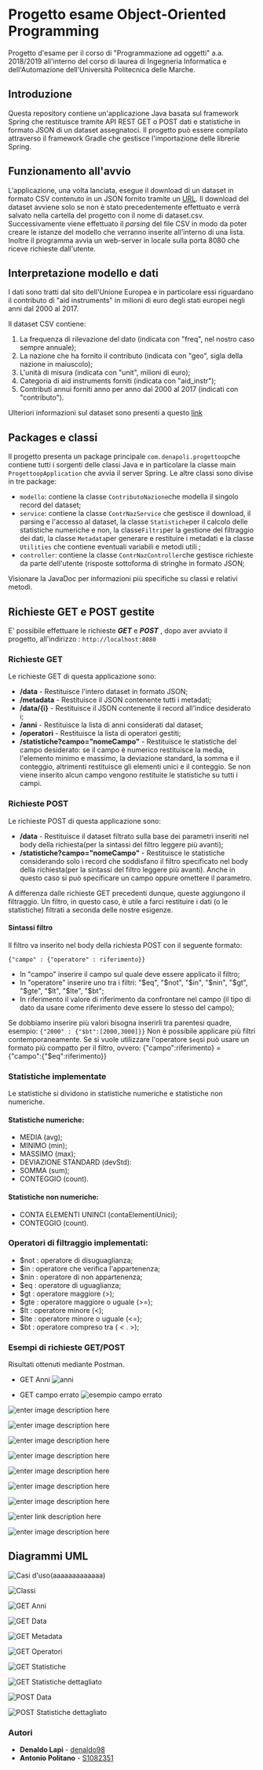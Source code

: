 

# Progetto esame Object-Oriented Programming

Progetto d'esame per il corso di "Programmazione ad oggetti" a.a. 2018/2019 all'interno del corso di laurea di Ingegneria Informatica e dell'Automazione dell'Università Politecnica delle Marche.

## Introduzione
Questa repository contiene un'applicazione Java basata sul framework Spring che restituisce tramite API REST GET o POST dati e statistiche in formato JSON di un dataset assegnatoci. Il progetto può essere compilato attraverso il framework Gradle che gestisce l'importazione delle librerie Spring.


## Funzionamento all'avvio
L'applicazione, una volta lanciata, esegue il download di un dataset in formato CSV contenuto in un JSON fornito tramite un [URL](http://data.europa.eu/euodp/data/api/3/action/package_show?id=V7ZkhAQ536LhqVNfAeGA). Il download del dataset avviene solo se non è stato precedentemente effettuato e verrà salvato nella cartella del progetto con il nome di dataset.csv. Successivamente viene effettuato il *parsing* del file CSV in modo da poter creare le istanze del modello che verranno inserite all'interno di una lista. Inoltre il programma avvia un web-server in locale sulla porta 8080 che riceve richieste dall'utente. 

## Interpretazione modello e dati

I dati sono tratti dal sito dell'Unione Europea e in particolare essi riguardano il contributo di "aid instruments" in milioni di euro degli stati europei negli anni dal 2000 al 2017.

Il dataset CSV contiene:
1) La frequenza di rilevazione del dato (indicata con "freq", nel nostro caso sempre annuale);
2) La nazione che ha fornito il contributo (indicata con "geo", sigla della nazione in maiuscolo);
3) L'unità di misura (indicata con "unit", milioni di euro);
4) Categoria di aid instruments forniti (indicata con "aid_instr");
5) Contributi annui forniti anno per anno dal 2000 al 2017 (indicati con "contributo").

Ulteriori informazioni sul dataset sono presenti a questo [link](https://webgate.ec.europa.eu/comp/redisstat/databrowser/view/COMP_AI_SA_X$COMP_AI_SA_01/default/table)


## Packages e classi

Il progetto presenta un package principale  `com.denapoli.progettoop`che contiene tutti i sorgenti delle classi Java e in particolare la classe main `ProgettoopApplication` che avvia il server Spring. Le altre classi sono divise in tre package:

-   `modello`: contiene la classe  `ContributoNazione`che modella il singolo record del dataset;
-   `service`: contiene la classe  `ContrNazService`  che gestisce il download, il parsing e l'accesso al dataset, la classe  `Statistiche`per il calcolo delle statistiche numeriche e non,  la classe`Filtri`per la gestione del filtraggio dei dati, la classe `Metadata`per generare e restituire i metadati e la classe `Utilities` che contiene eventuali variabili e metodi utili ;
-   `controller`: contiene la classe  `ContrNazController`che gestisce richieste da parte dell'utente (risposte sottoforma di stringhe in formato JSON;

Visionare la JavaDoc per informazioni più specifiche su classi e relativi metodi.

## Richieste GET e POST gestite
E' possibile effettuare le richieste ***GET*** e ***POST*** , dopo aver avviato il progetto, all'indirizzo : `http://localhost:8080`

### Richieste GET
Le richieste GET di questa applicazione sono:

 - **/data** - Restituisce l'intero dataset in formato JSON;
 - **/metadata** - Restituisce il JSON contenente tutti i metadati;
 - **/data/{i}** - Restituisce il JSON contenente il record all'indice desiderato i;
 - **/anni** - Restituisce la lista di anni considerati dal dataset;
 - **/operatori** - Restituisce la lista di operatori gestiti;
 - **/statistiche?campo="nomeCampo"** - Restituisce le statistiche del campo desiderato: se il campo è numerico restituisce la media, l'elemento minimo e massimo, la deviazione standard, la somma e il conteggio, altrimenti restituisce gli elementi unici e il conteggio. 
 Se non viene inserito alcun campo vengono restituite le statistiche su tutti i campi.
 
### Richieste POST
Le richieste POST di questa applicazione sono:

 - **/data** - Restituisce il dataset filtrato sulla base dei parametri inseriti nel body della richiesta(per la sintassi del filtro leggere più avanti);
 - **/statistiche?campo="nomeCampo"** - Restituisce le statistiche considerando solo i record che soddisfano il filtro specificato nel body della richiesta(per la sintassi del filtro leggere più avanti). 
 Anche in questo caso si può specificare un campo oppure omettere il parametro.


A differenza dalle richieste GET precedenti dunque,  queste aggiungono il filtraggio.
Un filtro, in questo caso, è utile a farci restituire i dati (o le statistiche) filtrati a seconda delle nostre esigenze.

#### Sintassi filtro
Il filtro va inserito nel body della richiesta POST con il seguente formato: 
 
 `{"campo" : {"operatore" : riferimento}}`
 - In "campo" inserire il campo sul quale deve essere applicato il filtro; 
 - In "operatore" inserire uno tra i filtri: "\$eq", "\$not", "\$in", "\$nin", "\$gt", "\$gte", "\$lt", "\$lte", "$bt";
 - In riferimento il valore di riferimento da confrontare nel campo (il tipo di dato da usare come riferimento deve essere lo stesso del campo);
 
 Se dobbiamo inserire più valori bisogna inserirli tra parentesi quadre, esempio: `{"2000" : {"$bt":[2000,3000]}}`
 Non è possibile applicare più filtri contemporaneamente.
 Se si vuole utilizzare l'operatore  `$eq`si può usare un formato più compatto per il filtro, ovvero:
{"campo":riferimento} = {"campo":{"$eq":riferimento}}

### Statistiche implementate
Le statistiche si dividono in statistiche numeriche e statistiche non numeriche.

#### Statistiche numeriche:
 - MEDIA (avg);
 - MINIMO (min);
 - MASSIMO (max);
 - DEVIAZIONE STANDARD (devStd):
 - SOMMA (sum);
 - CONTEGGIO (count).
 
#### Statistiche non numeriche:
 - CONTA ELEMENTI UNINCI (contaElementiUnici);
 - CONTEGGIO (count).

### Operatori di filtraggio implementati:
 - $not : operatore di disuguaglianza;
 - $in : operatore che verifica l'appartenenza;
 - $nin : operatore di non appartenenza;
 - $eq : operatore di uguaglianza;
 - $gt : operatore maggiore (>);
 - $gte : operatore maggiore o uguale (>=);
 - $lt : operatore minore (<);
 - $lte : operatore minore o uguale (<=);
 - $bt : operatore compreso tra ( < . >);

### Esempi di richieste GET/POST
Risultati ottenuti mediante Postman.

 - GET Anni 
![anni](https://github.com/denaldo98/Progetto-OOP/blob/master/GET_POST_screens/Anni.PNG)

 - GET campo errato
![esempio campo errato](https://github.com/denaldo98/Progetto-OOP/blob/master/GET_POST_screens/Campo%20errato.PNG)

![enter image description here](https://github.com/denaldo98/Progetto-OOP/blob/master/GET_POST_screens/Contributo_2000$gt_20000.PNG)

![enter image description here](https://github.com/denaldo98/Progetto-OOP/blob/master/GET_POST_screens/Dati%201.PNG)

![enter image description here](https://github.com/denaldo98/Progetto-OOP/blob/master/GET_POST_screens/Dati.PNG)

![enter image description here](https://github.com/denaldo98/Progetto-OOP/blob/master/GET_POST_screens/Metadati.PNG)


![enter image description here](https://github.com/denaldo98/Progetto-OOP/blob/master/GET_POST_screens/Statistiche%20freq.PNG)

![enter image description here](https://github.com/denaldo98/Progetto-OOP/blob/master/GET_POST_screens/Statistiche.PNG)

![enter image description here](https://github.com/denaldo98/Progetto-OOP/blob/master/GET_POST_screens/Stiatistiche%202003.PNG)

![enter link description here](https://github.com/denaldo98/Progetto-OOP/blob/master/GET_POST_screens/operatori.PNG)

![enter image description here](https://github.com/denaldo98/Progetto-OOP/blob/master/Diagrammi%20UML/GET%20Data.PNG)

## Diagrammi UML

![Casi d'uso](https://github.com/denaldo98/Progetto-OOP/blob/master/Diagrammi%20UML/Diagramma%20casi%20d%27uso.PNG)(aaaaaaaaaaaaa)

![Classi](https://github.com/denaldo98/Progetto-OOP/blob/master/Diagrammi%20UML/Diagramma%20delle%20classi.PNG)

![GET Anni](https://github.com/denaldo98/Progetto-OOP/blob/master/Diagrammi%20UML/GET%20Anni.PNG)

![GET Data](https://github.com/denaldo98/Progetto-OOP/blob/master/Diagrammi%20UML/GET%20Data-i.PNG)

![GET Metadata](https://github.com/denaldo98/Progetto-OOP/blob/master/Diagrammi%20UML/GET%20Metadata.PNG)

![GET Operatori](https://github.com/denaldo98/Progetto-OOP/blob/master/Diagrammi%20UML/GET%20Operatori.PNG)

![GET Statistiche](https://github.com/denaldo98/Progetto-OOP/blob/master/Diagrammi%20UML/GET%20Statistiche.PNG)

![GET Statistiche dettagliato](https://github.com/denaldo98/Progetto-OOP/blob/master/Diagrammi%20UML/GET%20Statistiche%20dettagliato.PNG)

![POST Data](https://github.com/denaldo98/Progetto-OOP/blob/master/Diagrammi%20UML/POST%20Data.PNG)

![POST Statistiche dettagliato](https://github.com/denaldo98/Progetto-OOP/blob/master/Diagrammi%20UML/POST%20Statistiche%20dettagliato.PNG)

### Autori

* **Denaldo Lapi** - [denaldo98](https://github.com/denaldo98)
* **Antonio Politano** - [S1082351](https://github.com/S1082351)
